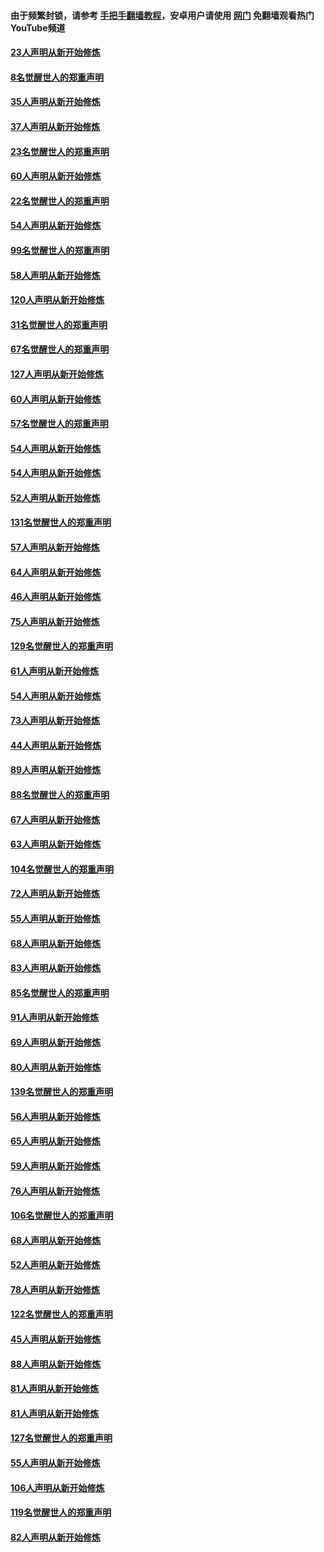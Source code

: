 #### 由于频繁封锁，请参考 [手把手翻墙教程](https://github.com/gfw-breaker/guides/wiki/)，安卓用户请使用 [网门](https://github.com/gfw-breaker/nogfw/blob/master/dl.md?t=02172100) 免翻墙观看热门YouTube频道 

#### [23人声明从新开始修炼](../pages/91/420884.md?t=02172100) 

#### [8名觉醒世人的郑重声明](../pages/91/420883.md?t=02172100) 

#### [35人声明从新开始修炼](../pages/91/420809.md?t=02172100) 

#### [37人声明从新开始修炼](../pages/91/420766.md?t=02172100) 

#### [23名觉醒世人的郑重声明](../pages/91/420765.md?t=02172100) 

#### [60人声明从新开始修炼](../pages/91/420727.md?t=02172100) 

#### [22名觉醒世人的郑重声明](../pages/91/420726.md?t=02172100) 

#### [54人声明从新开始修炼](../pages/91/420529.md?t=02172100) 

#### [99名觉醒世人的郑重声明](../pages/91/420528.md?t=02172100) 

#### [58人声明从新开始修炼](../pages/91/420198.md?t=02172100) 

#### [120人声明从新开始修炼](../pages/91/420141.md?t=02172100) 

#### [31名觉醒世人的郑重声明](../pages/91/420197.md?t=02172100) 

#### [67名觉醒世人的郑重声明](../pages/91/420140.md?t=02172100) 

#### [127人声明从新开始修炼](../pages/91/420082.md?t=02172100) 

#### [60人声明从新开始修炼](../pages/91/420081.md?t=02172100) 

#### [57名觉醒世人的郑重声明](../pages/91/420080.md?t=02172100) 

#### [54人声明从新开始修炼](../pages/91/419533.md?t=02172100) 

#### [54人声明从新开始修炼](../pages/91/419532.md?t=02172100) 

#### [52人声明从新开始修炼](../pages/91/419531.md?t=02172100) 

#### [131名觉醒世人的郑重声明](../pages/91/419530.md?t=02172100) 

#### [57人声明从新开始修炼](../pages/91/419430.md?t=02172100) 

#### [64人声明从新开始修炼](../pages/91/419429.md?t=02172100) 

#### [46人声明从新开始修炼](../pages/91/419428.md?t=02172100) 

#### [75人声明从新开始修炼](../pages/91/419427.md?t=02172100) 

#### [129名觉醒世人的郑重声明](../pages/91/419426.md?t=02172100) 

#### [61人声明从新开始修炼](../pages/91/419198.md?t=02172100) 

#### [54人声明从新开始修炼](../pages/91/419197.md?t=02172100) 

#### [73人声明从新开始修炼](../pages/91/419196.md?t=02172100) 

#### [44人声明从新开始修炼](../pages/91/419075.md?t=02172100) 

#### [89人声明从新开始修炼](../pages/91/419074.md?t=02172100) 

#### [88名觉醒世人的郑重声明](../pages/91/419195.md?t=02172100) 

#### [67人声明从新开始修炼](../pages/91/419073.md?t=02172100) 

#### [63人声明从新开始修炼](../pages/91/419072.md?t=02172100) 

#### [104名觉醒世人的郑重声明](../pages/91/419071.md?t=02172100) 

#### [72人声明从新开始修炼](../pages/91/418902.md?t=02172100) 

#### [55人声明从新开始修炼](../pages/91/418901.md?t=02172100) 

#### [68人声明从新开始修炼](../pages/91/418900.md?t=02172100) 

#### [83人声明从新开始修炼](../pages/91/418757.md?t=02172100) 

#### [85名觉醒世人的郑重声明](../pages/91/418899.md?t=02172100) 

#### [91人声明从新开始修炼](../pages/91/418756.md?t=02172100) 

#### [69人声明从新开始修炼](../pages/91/418755.md?t=02172100) 

#### [80人声明从新开始修炼](../pages/91/418754.md?t=02172100) 

#### [139名觉醒世人的郑重声明](../pages/91/418753.md?t=02172100) 

#### [56人声明从新开始修炼](../pages/91/418594.md?t=02172100) 

#### [65人声明从新开始修炼](../pages/91/418593.md?t=02172100) 

#### [59人声明从新开始修炼](../pages/91/418592.md?t=02172100) 

#### [76人声明从新开始修炼](../pages/91/418431.md?t=02172100) 

#### [106名觉醒世人的郑重声明](../pages/91/418591.md?t=02172100) 

#### [68人声明从新开始修炼](../pages/91/418430.md?t=02172100) 

#### [52人声明从新开始修炼](../pages/91/418429.md?t=02172100) 

#### [78人声明从新开始修炼](../pages/91/418428.md?t=02172100) 

#### [122名觉醒世人的郑重声明](../pages/91/418427.md?t=02172100) 

#### [45人声明从新开始修炼](../pages/91/418248.md?t=02172100) 

#### [88人声明从新开始修炼](../pages/91/418247.md?t=02172100) 

#### [81人声明从新开始修炼](../pages/91/418246.md?t=02172100) 

#### [81人声明从新开始修炼](../pages/91/418139.md?t=02172100) 

#### [127名觉醒世人的郑重声明](../pages/91/418245.md?t=02172100) 

#### [55人声明从新开始修炼](../pages/91/418138.md?t=02172100) 

#### [106人声明从新开始修炼](../pages/91/418137.md?t=02172100) 

#### [119名觉醒世人的郑重声明](../pages/91/418135.md?t=02172100) 

#### [82人声明从新开始修炼](../pages/91/418136.md?t=02172100) 

